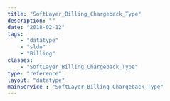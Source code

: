 ```yaml
---
title: "SoftLayer_Billing_Chargeback_Type"
description: ""
date: "2018-02-12"
tags:
    - "datatype"
    - "sldn"
    - "Billing"
classes:
    - "SoftLayer_Billing_Chargeback_Type"
type: "reference"
layout: "datatype"
mainService : "SoftLayer_Billing_Chargeback_Type"
---
```

